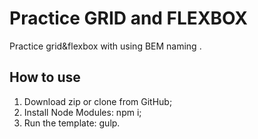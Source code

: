 # Practice GRID and FLEXBOX
Practice grid&amp;flexbox with using BEM naming .
## How to use
<ol>
    <li>Download zip or clone from GitHub;</li>
    <li>Install Node Modules: npm i;</li>
    <li>Run the template: gulp.</li>
</ol>
